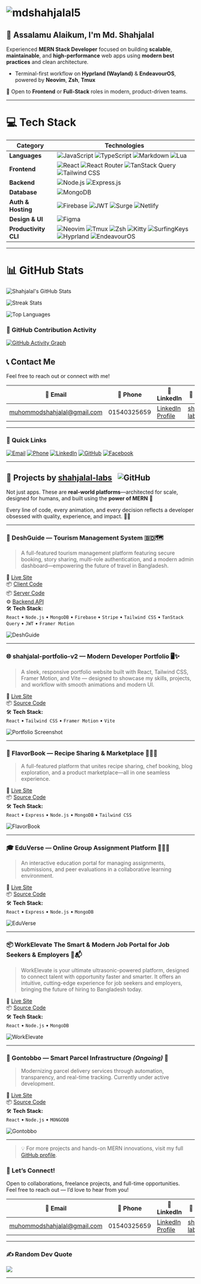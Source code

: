 # <img src="./assets/Banner.jpg" alt="mdshahjalal5" />

## 👋 Assalamu Alaikum, I'm **Md. Shahjalal**

Experienced **MERN Stack Developer** focused on building **scalable**, **maintainable**, and **high-performance** web apps using **modern best practices** and clean architecture.

- Terminal-first workflow on **Hyprland (Wayland)** & **EndeavourOS**, powered by **Neovim**, **Zsh**, **Tmux**

🎯 Open to **Frontend** or **Full-Stack** roles in modern, product-driven teams.

---

# 💻 Tech Stack

| Category             | Technologies                                                                                                                                                                                                                                                                                                                                                                                                                                                                                                                                                                                                                                                                                      |
| -------------------- | ------------------------------------------------------------------------------------------------------------------------------------------------------------------------------------------------------------------------------------------------------------------------------------------------------------------------------------------------------------------------------------------------------------------------------------------------------------------------------------------------------------------------------------------------------------------------------------------------------------------------------------------------------------------------------------------------- |
| **Languages**        | ![JavaScript](https://img.shields.io/badge/-JavaScript-333333?style=flat&logo=javascript) ![TypeScript](https://img.shields.io/badge/-TypeScript-3178c6?style=flat&logo=typescript&logoColor=white) ![Markdown](https://img.shields.io/badge/-Markdown-333333?style=flat&logo=markdown) ![Lua](https://img.shields.io/badge/-Lua-2c2d72?style=flat&logo=lua&logoColor=white)                                                                                                                                                                                                                                                                                                                      |
| **Frontend**         | ![React](https://img.shields.io/badge/-React-20232a?style=flat&logo=react&logoColor=61dafb) ![React Router](https://img.shields.io/badge/-React_Router-ca4245?style=flat&logo=react-router&logoColor=white) ![TanStack Query](https://img.shields.io/badge/-TanStack_Query-ff4154?style=flat&logo=react-query&logoColor=white) ![Tailwind CSS](https://img.shields.io/badge/-Tailwind-06b6d4?style=flat&logo=tailwind-css)                                                                                                                                                                                                                                                                        |
| **Backend**          | ![Node.js](https://img.shields.io/badge/-Node.js-43853d?style=flat&logo=node.js&logoColor=white) ![Express.js](https://img.shields.io/badge/-Express.js-333333?style=flat&logo=express&logoColor=white)                                                                                                                                                                                                                                                                                                                                                                                                                                                                                           |
| **Database**         | ![MongoDB](https://img.shields.io/badge/-MongoDB-4ea94b?style=flat&logo=mongodb&logoColor=white)                                                                                                                                                                                                                                                                                                                                                                                                                                                                                                                                                                                                  |
| **Auth & Hosting**   | ![Firebase](https://img.shields.io/badge/-Firebase-ffca28?style=flat&logo=firebase&logoColor=black) ![JWT](https://img.shields.io/badge/-JWT-000000?style=flat&logo=json-web-tokens&logoColor=white) ![Surge](https://img.shields.io/badge/-Surge-000000?style=flat&logo=vercel&logoColor=white) ![Netlify](https://img.shields.io/badge/-Netlify-00C7B7?style=flat&logo=netlify&logoColor=white)                                                                                                                                                                                                                                                                                                 |
| **Design & UI**      | ![Figma](https://img.shields.io/badge/-Figma-333333?style=flat&logo=figma&logoColor=white)                                                                                                                                                                                                                                                                                                                                                                                                                                                                                                                                                                                                        |
| **Productivity CLI** | ![Neovim](https://img.shields.io/badge/-Neovim-57A143?style=flat&logo=neovim&logoColor=white) ![Tmux](https://img.shields.io/badge/-Tmux-1BB91F?style=flat&logoColor=white) ![Zsh](https://img.shields.io/badge/-Zsh-cccccc?style=flat&logo=gnubash&logoColor=black) ![Kitty](https://img.shields.io/badge/-Kitty-3E3E3E?style=flat&logo=windowsterminal&logoColor=white) ![SurfingKeys](https://img.shields.io/badge/-SurfingKeys-000000?style=flat&logo=firefox&logoColor=white) ![Hyprland](https://img.shields.io/badge/-Hyprland-0078D4?style=flat&logo=wayland&logoColor=white) ![EndeavourOS](https://img.shields.io/badge/-EndeavourOS-7C3AED?style=flat&logo=arch-linux&logoColor=white) |

---

# 📊 GitHub Stats

![Shahjalal's GitHub Stats](https://github-readme-stats.vercel.app/api?username=shahjalal-labs&theme=nord&hide_border=false&include_all_commits=false&count_private=false)

![Streak Stats](https://github-readme-streak-stats-eight.vercel.app/?user=shahjalal-labs&theme=nord&hide_border=false)

![Top Languages](https://github-readme-stats.vercel.app/api/top-langs/?username=shahjalal-labs&theme=nord&hide_border=false&layout=compact)

### 🧠 GitHub Contribution Activity

[![GitHub Activity Graph](https://github-readme-activity-graph.vercel.app/graph?username=shahjalal-labs&theme=react-dark)](https://github.com/ashutosh00710/github-readme-activity-graph)

## 📞 Contact Me

Feel free to reach out or connect with me!

| 📧 Email                    | 📱 Phone    | 💼 LinkedIn                                                     | 🐙 GitHub                                           |
| --------------------------- | ----------- | --------------------------------------------------------------- | --------------------------------------------------- |
| muhommodshahjalal@gmail.com | 01540325659 | [LinkedIn Profile](https://www.linkedin.com/in/shahjalal-labs/) | [shahjalal-labs](https://github.com/shahjalal-labs) |

---

### 🔗 Quick Links

[![Email](https://img.shields.io/badge/Email-muhommodshahjalal@gmail.com-D14836?style=for-the-badge&logo=gmail&logoColor=white)](mailto:muhommodshahjalal@gmail.com)
[![Phone](https://img.shields.io/badge/Call-01540325659-25D366?style=for-the-badge&logo=whatsapp&logoColor=white)](tel:01540325659)
[![LinkedIn](https://img.shields.io/badge/LinkedIn-Profile-0077B5?style=for-the-badge&logo=linkedin&logoColor=white)](https://www.linkedin.com/in/shahjalal-labs/)
[![GitHub](https://img.shields.io/badge/GitHub-shahjalal--labs-181717?style=for-the-badge&logo=github&logoColor=white)](https://github.com/shahjalal-labs)
[![Facebook](https://img.shields.io/badge/Facebook-Profile-1877F2?style=for-the-badge&logo=facebook&logoColor=white)](https://www.facebook.com/profile.php?id=61556383702555)

---

## 🚀 Projects by [shahjalal-labs](https://github.com/shahjalal-labs) &nbsp; ![GitHub](https://img.shields.io/github/followers/shahjalal-labs?label=Follow&style=social)

Not just apps. These are **real-world platforms**—architected for scale, designed for humans, and built using the **power of MERN** 🚀

Every line of code, every animation, and every decision reflects a developer obsessed with quality, experience, and impact. 🚀✨

---

### 🌟 DeshGuide — Tourism Management System 🇧🇩🗺️

> A full-featured tourism management platform featuring secure booking, story sharing, multi-role authentication, and a modern admin dashboard—empowering the future of travel in Bangladesh.

🔗 [Live Site](https://deshguide.surge.sh)  
📦 [Client Code](https://github.com/shahjalal-labs/DeshGuide-client)  
📦 [Server Code](https://github.com/shahjalal-labs/DeshGuide-server)  
⚙️ [Backend API](https://deshguide-server.vercel.app)  
🛠 **Tech Stack:**  
`React` • `Node.js` • `MongoDB` • `Firebase` • `Stripe` • `Tailwind CSS` • `TanStack Query` • `JWT` • `Framer Motion`

![DeshGuide](./assets/projects/deshguide.png)

---

### 🌐 shahjalal-portfolio-v2 — Modern Developer Portfolio 🖥️✨

> A sleek, responsive portfolio website built with React, Tailwind CSS, Framer Motion, and Vite — designed to showcase my skills, projects, and workflow with smooth animations and modern UI.

🔗 [Live Site](http://shahjalal-labs.surge.sh)  
📦 [Source Code](https://github.com/shahjalal-labs/shahjalal-portfolio-v2)  
🛠 **Tech Stack:**  
`React` • `Tailwind CSS` • `Framer Motion` • `Vite`

![Portfolio Screenshot](./assets/projects/portfolio.png)

---

### 📘 FlavorBook — Recipe Sharing & Marketplace 🍲🧑‍🍳

> A full-featured platform that unites recipe sharing, chef booking, blog exploration, and a product marketplace—all in one seamless experience.

🔗 [Live Site](https://flavor-book.surge.sh)  
📦 [Source Code](https://github.com/shahjalal-labs/flavor-book-client)  
🛠 **Tech Stack:**  
`React` • `Express` • `Node.js` • `MongoDB` • `Tailwind CSS`

![FlavorBook](./assets/projects/flavorbook.png)

---

### 🎓 EduVerse — Online Group Assignment Platform 🧑‍🏫👥

> An interactive education portal for managing assignments, submissions, and peer evaluations in a collaborative learning environment.

🔗 [Live Site](https://edu-verse.surge.sh)  
📦 [Source Code](https://github.com/shahjalal-labs/eduverse-client)  
🛠 **Tech Stack:**  
`React` • `Express` • `Node.js` • `MongoDB`

![EduVerse](./assets/projects/eduverse.png)

---

### 📦 WorkElevate The Smart & Modern Job Portal for Job Seekers & Employers 🚚📬

> WorkElevate is your ultimate ultrasonic-powered platform, designed to connect talent with opportunity faster and smarter. It offers an intuitive, cutting-edge experience for job seekers and employers, bringing the future of hiring to Bangladesh today.

🔗 [Live Site](https://workelevate.surge.sh)  
📦 [Source Code](https://github.com/shahjalal-labs/WorkElebate/tree/main/client-WorkElebate)  
🛠 **Tech Stack:**  
`React` • `Node.js` • `MongoDB`

![WorkElevate](./assets/projects/workelevate.png)

---

### 🧭 Gontobbo — Smart Parcel Infrastructure _(Ongoing)_ 🔄

> Modernizing parcel delivery services through automation, transparency, and real-time tracking. Currently under active development.

🔗 [Live Site](https://workelevate.surge.sh/)  
📦 [Source Code](https://github.com/yourname/codeverse)  
🛠 **Tech Stack:**  
`React` • `Node.js` • `MONGODB`

![Gontobbo](./assets/projects/gontobbo.png)

---

> 💡 For more projects and hands-on MERN innovations, visit my full [GitHub profile](https://github.com/shahjalal-labs).

### 🤝 Let’s Connect!

Open to collaborations, freelance projects, and full-time opportunities.  
Feel free to reach out — I’d love to hear from you!

| 📧 Email                    | 📱 Phone    | 💼 LinkedIn                                                     | 🐙 GitHub                                           |
| --------------------------- | ----------- | --------------------------------------------------------------- | --------------------------------------------------- |
| muhommodshahjalal@gmail.com | 01540325659 | [LinkedIn Profile](https://www.linkedin.com/in/shahjalal-labs/) | [shahjalal-labs](https://github.com/shahjalal-labs) |

---

### ✍️ Random Dev Quote

![](https://quotes-github-readme.vercel.app/api?type=horizontal&theme=dark)

---

<!--
Md.Shahjalal – MERN Stack Developer | React, TypeScript, Firebase, Neovim, Hyprland, Tmux | Open-source, CLI productivity, Linux-first
-->

